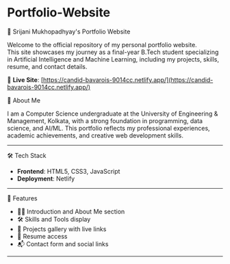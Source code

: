 # Portfolio-Website

💼 Srijani Mukhopadhyay's Portfolio Website

Welcome to the official repository of my personal portfolio website.  
This site showcases my journey as a final-year B.Tech student specializing in Artificial Intelligence and Machine Learning, including my projects, skills, resume, and contact details.

🔗 **Live Site**: [https://candid-bavarois-9014cc.netlify.app/](https://candid-bavarois-9014cc.netlify.app/)

🧠 About Me

I am a Computer Science undergraduate at the University of Engineering & Management, Kolkata, with a strong foundation in programming, data science, and AI/ML. This portfolio reflects my professional experiences, academic achievements, and creative web development skills.

---

🛠️ Tech Stack

- **Frontend**: HTML5, CSS3, JavaScript
- **Deployment**: Netlify

---

📁 Features

- 👩‍🎓 Introduction and About Me section  
- 🛠️ Skills and Tools display  
- 📂 Projects gallery with live links  
- 📄 Resume access  
- 📬 Contact form and social links

---


